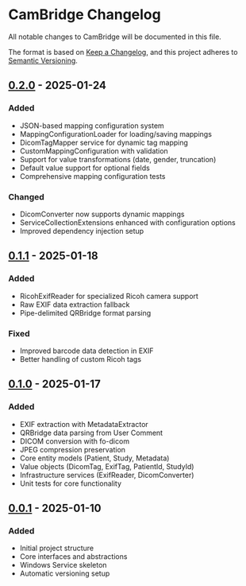 # CamBridge Changelog

All notable changes to CamBridge will be documented in this file.

The format is based on [Keep a Changelog](https://keepachangelog.com/en/1.0.0/),
and this project adheres to [Semantic Versioning](https://semver.org/spec/v2.0.0.html).

## [0.2.0] - 2025-01-24
### Added
- JSON-based mapping configuration system
- MappingConfigurationLoader for loading/saving mappings
- DicomTagMapper service for dynamic tag mapping
- CustomMappingConfiguration with validation
- Support for value transformations (date, gender, truncation)
- Default value support for optional fields
- Comprehensive mapping configuration tests

### Changed
- DicomConverter now supports dynamic mappings
- ServiceCollectionExtensions enhanced with configuration options
- Improved dependency injection setup

## [0.1.1] - 2025-01-18
### Added
- RicohExifReader for specialized Ricoh camera support
- Raw EXIF data extraction fallback
- Pipe-delimited QRBridge format parsing
### Fixed
- Improved barcode data detection in EXIF
- Better handling of custom Ricoh tags

## [0.1.0] - 2025-01-17
### Added
- EXIF extraction with MetadataExtractor
- QRBridge data parsing from User Comment
- DICOM conversion with fo-dicom
- JPEG compression preservation
- Core entity models (Patient, Study, Metadata)
- Value objects (DicomTag, ExifTag, PatientId, StudyId)
- Infrastructure services (ExifReader, DicomConverter)
- Unit tests for core functionality

## [0.0.1] - 2025-01-10
### Added
- Initial project structure
- Core interfaces and abstractions
- Windows Service skeleton
- Automatic versioning setup

[0.2.0]: https://github.com/claude/cambridge/compare/v0.1.1...v0.2.0
[0.1.1]: https://github.com/claude/cambridge/compare/v0.1.0...v0.1.1
[0.1.0]: https://github.com/claude/cambridge/compare/v0.0.1...v0.1.0
[0.0.1]: https://github.com/claude/cambridge/releases/tag/v0.0.1
